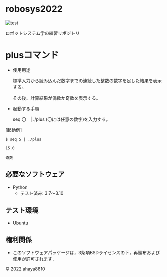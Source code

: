 # robosys2022
![test](https://github.com/ahaya8810/robosys2022/actions/workflows/test.yml/badge.svg)

ロボットシステム学の練習リポジトリ

# plusコマンド

* 使用用途

    標準入力から読み込んだ数字までの連続した整数の数字を足した結果を表示する。

    その後、計算結果が偶数か奇数を表示する。

* 起動する手順

     seq 〇　| ./plus     (〇には任意の数字)を入力する。

[起動例]

    $ seq 5 | ./plus

    15.0
 
    奇数

## 必要なソフトウェア
* Python
  * テスト済み: 3.7〜3.10

## テスト環境
* Ubuntu

## 権利関係

  * このソフトウェアパッケージは，3条項BSDライセンスの下，再頒布および使用が許可されます．

© 2022 ahaya8810

